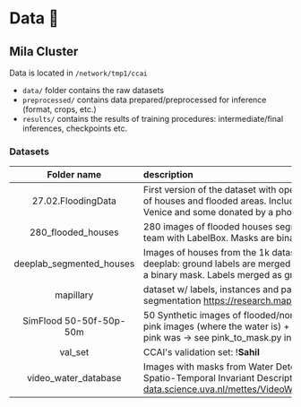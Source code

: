 # Data 💾

## Mila Cluster

Data is located in `/network/tmp1/ccai`

* `data/` folder contains the raw datasets
* `preprocessed/` contains data prepared/preprocessed for inference (format, crops, etc.)
* `results/` contains the results of training procedures: intermediate/final inferences, checkpoints etc.


### Datasets

|Folder name|description|
|:---------:|:----------|
|27.02.FloodingData|First version of the dataset with open-access images of houses and flooded areas. Includes images of Venice and some donated by a photographer|
|280_flooded_houses| 280 images of flooded houses segmented by the ccai team with LabelBox. Masks are binary|
|deeplab_segmented_houses|Images of houses from the 1k dataset segmented by deeplab: ground labels are merged together to create a binary mask. Labels merged as ground: !**Gautier**|
|mapillary|dataset w/ labels, instances and panoptic segmentation https://research.mapillary.com/|
|SimFlood 50-50f-50p-50m|50 Synthetic images of flooded/non-flooded pairs + pink images (where the water is) + masks (where the pink was -> see pink_to_mask.py in various scripts)|
|val_set|CCAI's validation set: !**Sahil**|
|video_water_database|Images with masks from Water Detection through Spatio-Temporal Invariant Descriptors, http://isis-data.science.uva.nl/mettes/VideoWaterDatabase.tar.gz|
